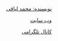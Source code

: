 <div align="justify" dir="rtl">


<div>


[نویسنده: محمد لیاقی](https://github.com/mohamad-liyaghi)

[وب سایت](https://codecrafters.ir)

[کانال تلگرامی](https://t.me/Code_Crafters)

